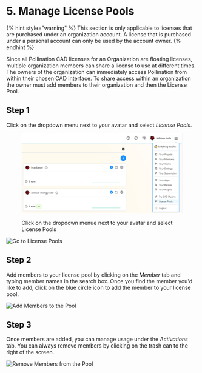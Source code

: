 # 5. Manage License Pools

{% hint style="warning" %}
This section is only applicable to licenses that are purchased under an organization account. A license that is purchased under a personal account can only be used by the account owner.
{% endhint %}

Since all Pollination CAD licenses for an Organization are floating licenses, multiple organization members can share a license to use at different times. The owners of the organization can immediately access Pollination from within their chosen CAD interface. To share access within an organization the owner must add members to their organization and then the License Pool.

## Step 1

Click on the dropdown menu next to your avatar and select _License Pools._

<figure><img src="../.gitbook/assets/image (7) (1).png" alt=""><figcaption><p>Click on the dropdown menue next to your avatar and select License Pools</p></figcaption></figure>

![Go to License Pools](../.gitbook/assets/organization-setup/licence-pool-members-tab-1.png)

## Step 2

Add members to your license pool by clicking on the _Member_ tab and typing member names in the search box. Once you find the member you'd like to add, click on the blue circle icon to add the member to your license pool.

![Add Members to the Pool](../.gitbook/assets/organization-setup/licence-pool-members-tab-2.png)

## Step 3

Once members are added, you can manage usage under the _Activations_ tab. You can always remove members by clicking on the trash can to the right of the screen.

![Remove Members from the Pool](../.gitbook/assets/organization-setup/licence-pool-members-tab-3.png)
